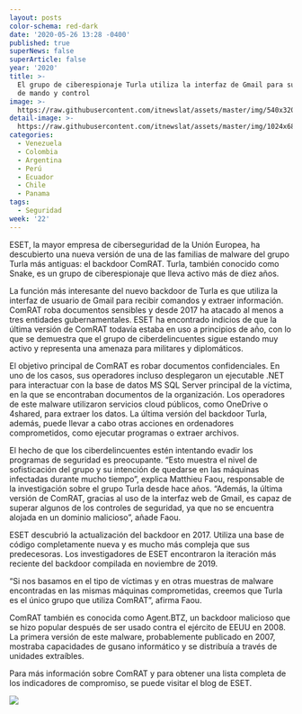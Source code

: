 ```yaml
---
layout: posts
color-schema: red-dark
date: '2020-05-26 13:28 -0400'
published: true
superNews: false
superArticle: false
year: '2020'
title: >-
  El grupo de ciberespionaje Turla utiliza la interfaz de Gmail para su centro
  de mando y control
image: >-
  https://raw.githubusercontent.com/itnewslat/assets/master/img/540x320/Espionaje-p.jpg
detail-image: >-
  https://raw.githubusercontent.com/itnewslat/assets/master/img/1024x680/Espionaje-g.jpg
categories:
  - Venezuela
  - Colombia
  - Argentina
  - Perú
  - Ecuador
  - Chile
  - Panama
tags:
  - Seguridad
week: '22'
---
```

ESET, la mayor empresa de ciberseguridad de la Unión Europea, ha descubierto una nueva versión de una de las familias de malware del grupo Turla más antiguas: el backdoor ComRAT. Turla, también conocido como Snake, es un grupo de ciberespionaje que lleva activo más de diez años. 

La función más interesante del nuevo backdoor de Turla es que utiliza la interfaz de usuario de Gmail para recibir comandos y extraer información. ComRAT roba documentos sensibles y desde 2017 ha atacado al menos a tres entidades gubernamentales. ESET ha encontrado indicios de que la última versión de ComRAT todavía estaba en uso a principios de año, con lo que se demuestra que el grupo de ciberdelincuentes sigue estando muy activo y representa una amenaza para militares y diplomáticos. 

El objetivo principal de ComRAT es robar documentos confidenciales. En uno de los casos, sus operadores incluso desplegaron un ejecutable .NET para interactuar con la base de datos MS SQL Server principal de la víctima, en la que se encontraban documentos de la organización. Los operadores de este malware utilizaron servicios cloud públicos, como OneDrive o 4shared, para extraer los datos. La última versión del backdoor Turla, además, puede llevar a cabo otras acciones en ordenadores comprometidos, como ejecutar programas o extraer archivos.

El hecho de que los ciberdelincuentes estén intentando evadir los programas de seguridad es preocupante. “Esto muestra el nivel de sofisticación del grupo y su intención de quedarse en las máquinas infectadas durante mucho tiempo”, explica Matthieu Faou, responsable de la investigación sobre el grupo Turla desde hace años. “Además, la última versión de ComRAT, gracias al uso de la interfaz web de Gmail, es capaz de superar algunos de los controles de seguridad, ya que no se encuentra alojada en un dominio malicioso”, añade Faou. 

ESET descubrió la actualización del backdoor en 2017. Utiliza una base de código completamente nueva y es mucho más compleja que sus predecesoras. Los investigadores de ESET encontraron la iteración más reciente del backdoor compilada en noviembre de 2019. 

“Si nos basamos en el tipo de víctimas y en otras muestras de malware encontradas en las mismas máquinas comprometidas, creemos que Turla es el único grupo que utiliza ComRAT”, afirma Faou. 

ComRAT también es conocida como Agent.BTZ, un backdoor malicioso que se hizo popular después de ser usado contra el ejército de EEUU en 2008. La primera versión de este malware, probablemente publicado en 2007, mostraba capacidades de gusano informático y se distribuía a través de unidades extraíbles. 

Para más información sobre ComRAT y para obtener una lista completa de los indicadores de compromiso, se puede visitar el blog de ESET. 

<img src="https://tracker.metricool.com/c3po.jpg?hash=56f88a41e39ab42c063cc51676587a04"/>